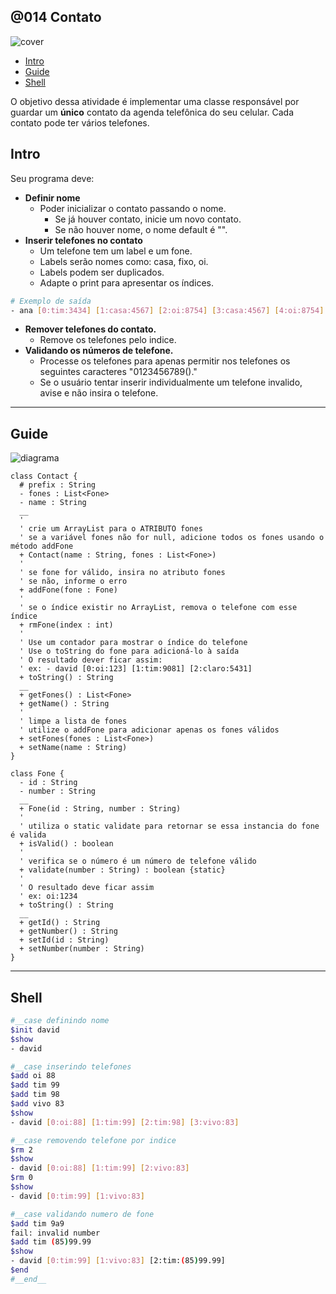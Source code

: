 ## @014 Contato

![cover](https://raw.githubusercontent.com/qxcodepoo/arcade/master/base/014/cover.jpg)

[](toc)

- [Intro](#intro)
- [Guide](#guide)
- [Shell](#shell)
[](toc)

O objetivo dessa atividade é implementar uma classe responsável por guardar um **único** contato da agenda telefônica do seu celular. Cada contato pode ter vários telefones.

## Intro

Seu programa deve:

- **Definir nome**
  - Poder inicializar o contato passando o nome.
    - Se já houver contato, inicie um novo contato.
    - Se não houver nome, o nome default é "".
- **Inserir telefones no contato**
  - Um telefone tem um label e um fone.
  - Labels serão nomes como: casa, fixo, oi.
  - Labels podem ser duplicados.
  - Adapte o print para apresentar os índices.

```sh
# Exemplo de saída
- ana [0:tim:3434] [1:casa:4567] [2:oi:8754] [3:casa:4567] [4:oi:8754]
```

- **Remover telefones do contato.**
  - Remove os telefones pelo indice.
- **Validando os números de telefone.**
  - Processe os telefones para apenas permitir nos telefones os seguintes caracteres "0123456789()."
  - Se o usuário tentar inserir individualmente um telefone invalido, avise e não insira o telefone.

***

## Guide

![diagrama](https://raw.githubusercontent.com/qxcodepoo/arcade/master/base/014/diagrama.png)

[](load)[](https://raw.githubusercontent.com/qxcodepoo/arcade/master/base/014/diagrama.puml)[](filter:fenced:plantuml)

```plantuml
class Contact {
  # prefix : String
  - fones : List<Fone>
  - name : String
  __
  '
  ' crie um ArrayList para o ATRIBUTO fones
  ' se a variável fones não for null, adicione todos os fones usando o método addFone
  + Contact(name : String, fones : List<Fone>)
  '
  ' se fone for válido, insira no atributo fones
  ' se não, informe o erro
  + addFone(fone : Fone)
  '
  ' se o índice existir no ArrayList, remova o telefone com esse índice
  + rmFone(index : int)
  '
  ' Use um contador para mostrar o índice do telefone
  ' Use o toString do fone para adicioná-lo à saída
  ' O resultado dever ficar assim:
  ' ex: - david [0:oi:123] [1:tim:9081] [2:claro:5431]
  + toString() : String
  __
  + getFones() : List<Fone>
  + getName() : String
  '
  ' limpe a lista de fones
  ' utilize o addFone para adicionar apenas os fones válidos
  + setFones(fones : List<Fone>)
  + setName(name : String)
}

class Fone {
  - id : String
  - number : String
  __
  + Fone(id : String, number : String)
  '
  ' utiliza o static validate para retornar se essa instancia do fone é valida
  + isValid() : boolean
  '
  ' verifica se o número é um número de telefone válido
  + validate(number : String) : boolean {static}
  '
  ' O resultado deve ficar assim
  ' ex: oi:1234
  + toString() : String
  __
  + getId() : String
  + getNumber() : String
  + setId(id : String)
  + setNumber(number : String)
}
```

[](load)

***

## Shell

```bash
#__case definindo nome
$init david
$show
- david

#__case inserindo telefones
$add oi 88
$add tim 99
$add tim 98
$add vivo 83
$show
- david [0:oi:88] [1:tim:99] [2:tim:98] [3:vivo:83]

#__case removendo telefone por indice
$rm 2
$show
- david [0:oi:88] [1:tim:99] [2:vivo:83]
$rm 0
$show
- david [0:tim:99] [1:vivo:83]

#__case validando numero de fone
$add tim 9a9
fail: invalid number
$add tim (85)99.99
$show
- david [0:tim:99] [1:vivo:83] [2:tim:(85)99.99]
$end
#__end__
```
